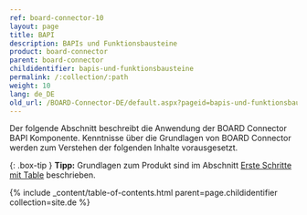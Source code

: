 ```yaml
---
ref: board-connector-10
layout: page
title: BAPI
description: BAPIs und Funktionsbausteine
product: board-connector
parent: board-connector
childidentifier: bapis-und-funktionsbausteine
permalink: /:collection/:path
weight: 10
lang: de_DE
old_url: /BOARD-Connector-DE/default.aspx?pageid=bapis-und-funktionsbausteine
---
```


Der folgende Abschnitt beschreibt die Anwendung der BOARD Connector BAPI Komponente. Kenntnisse über die Grundlagen von BOARD Connector werden zum Verstehen der folgenden Inhalte vorausgesetzt.

{: .box-tip }
**Tipp:** Grundlagen zum Produkt sind im Abschnitt [Erste Schritte mit Table](./erste-schritte) beschrieben.


{% include _content/table-of-contents.html parent=page.childidentifier collection=site.de %}
